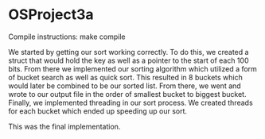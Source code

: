 # OSProject3a

Compile instructions: make compile

We started by getting our sort working correctly. To do this, we created a struct that would hold the key as well as a pointer to the 
start of each 100 bits. From there we implemented our sorting algorithm which utilized a form of bucket search as well as quick sort. This 
resulted in 8 buckets which would later be combined to be our sorted list. From there, we went and wrote to our output file in the order of smallest
bucket to biggest bucket. Finally, we implemented threading in our sort process. We created threads for each bucket which ended up speeding up
our sort. 

This was the final implementation. 
